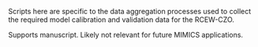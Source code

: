 Scripts here are specific to the data aggregation processes used to collect the required model calibration and validation data for the RCEW-CZO.

Supports manuscript. Likely not relevant for future MIMICS applications. 
